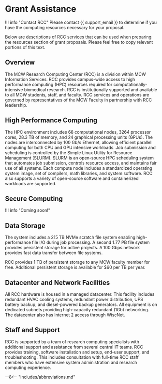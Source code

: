 # Grant Assistance

!!! info "Contact RCC"
    Please contact {{ support_email }} to determine if you have the computing resources necessary for your proposal.

Below are descriptions of RCC services that can be used when preparing the resources section of grant proposals. Please feel free to copy relevant portions of this text.

## Overview

The MCW Research Computing Center (RCC) is a division within MCW Information Services. RCC provides campus-wide access to high performance computing (HPC) resources required for computationally-intensive biomedical research. RCC is institutionally supported and available to all MCW students, staff, and faculty. RCC services and operations are governed by representatives of the MCW Faculty in partnership with RCC leadership.

## High Performance Computing

The HPC environment includes 68 computational nodes, 3264 processor cores, 28.3 TB of memory, and 24 graphical processing units (GPUs). The nodes are interconnected by 100 Gb/s Ethernet, allowing efficient parallel computing for both CPU and GPU intensive workloads. Job submission and scheduling is controlled by the Simple Linux Utility for Resource Management (SLURM). SLURM is an open-source HPC scheduling system that automates job submission, controls resource access, and maintains fair use of all systems. Each compute node includes a standardized operating system image, set of compilers, math libraries, and system software. RCC also supports a variety of open-source software and containerized workloads are supported.

## Secure Computing

!!! info "Coming soon!"

## Data Storage

The system includes a 215 TB NVMe scratch file system enabling high-performance file I/O during job processing. A second 1.77 PB file system provides persistent storage for active projects. A 100 Gbps network provides fast data transfer between file systems.

RCC provides 1 TB of persistent storage to any MCW faculty member for free. Additional persistent storage is available for $60 per TB per year.

## Datacenter and Network Facilities

All RCC hardware is housed in a managed datacenter. This facility includes redundant HVAC cooling systems, redundant power distribution, UPS battery backup, and diesel-powered backup generators. All equipment is on dedicated subnets providing high-capacity redundant (1Gb) networking. The datacenter also has Internet 2 access through WiscNet.

## Staff and Support

RCC is supported by a team of research computing specialists with additional support and assistance from several central IT teams. RCC provides training, software installation and setup, end-user support, and troubleshooting. This includes consultation with full-time RCC staff members who have extensive system administration and research computing experience.

--8<-- "includes/abbreviations.md"
